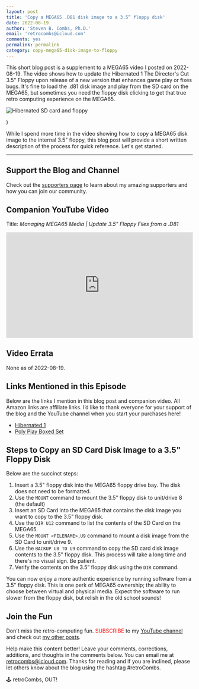 ```yaml
---
layout: post
title: 'Copy a MEGA65 .D81 disk image to a 3.5” floppy disk'
date: 2022-08-19
author: 'Steven B. Combs, Ph.D.'
email: 'retrocombs@icloud.com'
comments: yes
permalink: permalink
category: copy-mega65-disk-image-to-floppy
---
```


This short blog post is a supplement to a MEGA65 video I posted on 2022-08-19. The video shows how to update the Hibernated 1 The Director's Cut 3.5" Floppy upon release of a new version that enhances game play or fixes bugs. It's fine to load the .d81 disk image and play from the SD card on the MEGA65, but sometimes you need the floppy disk clicking to get that true retro computing experience on the MEGA65.

![Hibernated SD card and floppy](https://www.stevencombs.com/images/mega65/sd-card-to-floppy.jpg)

)

While I spend more time in the video showing how to copy a MEGA65 disk image to the internal 3.5" floppy, this blog post will provide a short written description of the process for quick reference. Let's get started.

----

## Support the Blog and Channel

Check out the [supporters page](https://www.stevencombs.com/supporters) to learn about my amazing supporters and how you can join our community.

## Companion YouTube Video

Title: _‌Managing MEGA65 Media | Update 3.5" Floppy Files from a .D81_

<div style="position:relative;padding-top:56.25%;"><p><iframe src="https://www.youtube.com/embed/ATUwOYtJA2Q" frameborder="0" allowfullscreen="true" mozallowfullscreen="true" webkitallowfullscreen="true" style="position:absolute;top:0;left:0;width:100%;height:100%;"></iframe></p></div>

## Video Errata

None as of 2022-08-19.

## Links Mentioned in this Episode

Below are the links I mention in this blog post and companion video. All Amazon links are affiliate links. I’d like to thank everyone for your support of the blog and the YouTube channel when you start your purchases here!

- [Hibernated 1](https://8bitgames.itch.io/hibernated1)
- [Poly Play Boxed Set](https://www.polyplay.xyz/Hibernated-1-Directors-Cut-MEGA65_1)

## Steps to Copy an SD Card Disk Image to a 3.5" Floppy Disk

Below are the succinct steps:

1. Insert a 3.5" floppy disk into the MEGA65 floppy drive bay. The disk does not need to be formatted.
2. Use the `MOUNT` command to mount the 3.5" floppy disk to unit/drive 8 (the default)
2. Insert an SD Card into the MEGA65 that contains the disk image you want to copy to the 3.5" floppy disk.
2. Use the `DIR U12` command to list the contents of the SD Card on the MEGA65.
3. Use the `MOUNT <FILENAME>,U9` command to mount a disk image from the SD Card to unit/drive 9.
4. Use the `BACKUP U8 TO U9` command to copy the SD card disk image contents to the 3.5" floppy disk. This process will take a long time and there's no visual sign. Be patient.
5. Verify the contents on the 3.5” floppy disk using the `DIR` command.

You can now enjoy a more authentic experience by running software from a 3.5" floppy disk. This is one perk of MEGA65 ownership; the ability to choose between virtual and physical media. Expect the software to run slower from the floppy disk, but relish in the old school sounds!

## Join the Fun

Don't miss the retro-computing fun. <font color="red">SUBSCRIBE</font> to my [YouTube channel](https://www.youtube.com/stevencombs) and check out [my other posts](https://www.stevencombs.com).

Help make this content better! Leave your comments, corrections, additions, and thoughts in the comments below. You can email me at [retrocombs@icloud.com](mailto:retrocombs@icloud.com). Thanks for reading and if you are inclined, please let others know about the blog using the hashtag #retroCombs.

🕹️ retroCombs, OUT!
